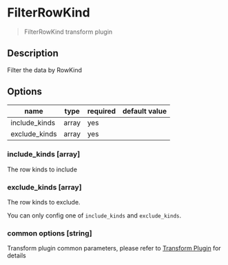 # FilterRowKind

> FilterRowKind transform plugin

## Description

Filter the data by RowKind

## Options

| name          | type  | required | default value |
|---------------|-------| -------- |---------------|
| include_kinds | array | yes      |               |
| exclude_kinds | array | yes      |               |

### include_kinds [array]

The row kinds to include

### exclude_kinds [array]

The row kinds to exclude.

You can only config one of `include_kinds` and `exclude_kinds`.

### common options [string]

Transform plugin common parameters, please refer to [Transform Plugin](common-options.md) for details
